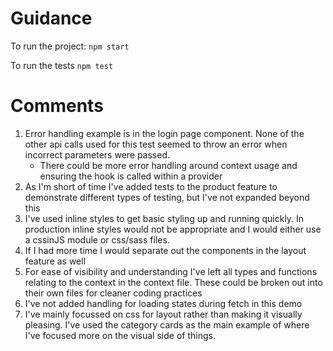 # Guidance

To run the project: `npm start`

To run the tests `npm test`

# Comments

1. Error handling example is in the login page component. None of the other api calls used for this test seemed to throw an error when incorrect parameters were passed.
   - There could be more error handling around context usage and ensuring the hook is called within a provider
2. As I'm short of time I've added tests to the product feature to demonstrate different types of testing, but I've not expanded beyond this
3. I've used inline styles to get basic styling up and running quickly. In production inline styles would not be appropriate and I would either use a cssinJS module or css/sass files.
4. If I had more time I would separate out the components in the layout feature as well
5. For ease of visibility and understanding I've left all types and functions relating to the context in the context file. These could be broken out into their own files for cleaner coding practices
6. I've not added handling for loading states during fetch in this demo
7. I've mainly focussed on css for layout rather than making it visually pleasing. I've used the category cards as the main example of where I've focused more on the visual side of things.
